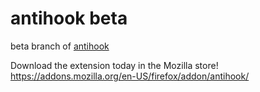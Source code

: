 # antihook beta
beta branch of [antihook](https://github.com/pompompur1nn/antihook)

Download the extension today in the Mozilla store! https://addons.mozilla.org/en-US/firefox/addon/antihook/
